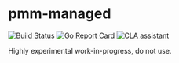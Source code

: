 # pmm-managed

[![Build Status](https://travis-ci.org/Percona-Lab/pmm-managed.svg?branch=master)](https://travis-ci.org/Percona-Lab/pmm-managed)
[![Go Report Card](https://goreportcard.com/badge/github.com/Percona-Lab/pmm-managed)](https://goreportcard.com/report/github.com/Percona-Lab/pmm-managed)
[![CLA assistant](https://cla-assistant.io/readme/badge/Percona-Lab/pmm-managed)](https://cla-assistant.io/Percona-Lab/pmm-managed)

Highly experimental work-in-progress, do not use.
